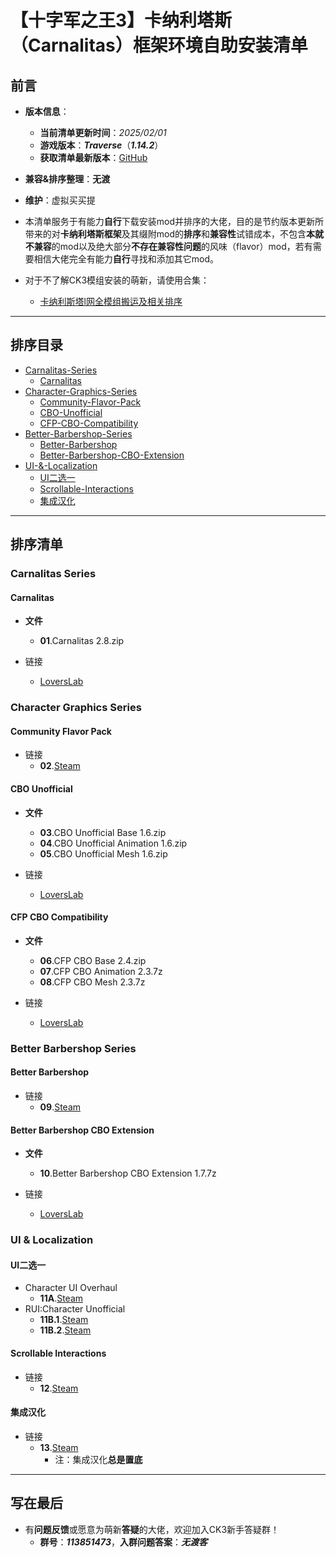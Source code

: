 # 【十字军之王3】卡纳利塔斯（Carnalitas）框架环境自助安装清单

## 前言

- **版本信息**：
    - **当前清单更新时间**：*2025/02/01*
    - **游戏版本**：***Traverse***（***1.14.2***）
    - **获取清单最新版本**：[GitHub](https://github.com/csodaszarvas343/CK3_CSMCaLOG)

- **兼容&排序整理**：**无渡**

- **维护**：虚拟买买提

- 本清单服务于有能力**自行**下载安装mod并排序的大佬，目的是节约版本更新所带来的对**卡纳利塔斯框架**及其缀附mod的**排序**和**兼容性**试错成本，不包含**本就不兼容**的mod以及绝大部分**不存在兼容性问题**的风味（flavor）mod，若有需要相信大佬完全有能力**自行**寻找和添加其它mod。

- 对于不了解CK3模组安装的萌新，请使用合集：
    - [卡纳利斯塔l网全模组搬运及相关排序](https://bbs.3dmgame.com/thread-6454709-1-1.html)

---

## 排序目录
- [Carnalitas-Series](#Carnalitas-Series)
    - [Carnalitas](#Carnalitas)
- [Character-Graphics-Series](#Character-Graphics-Series)
    - [Community-Flavor-Pack](#Community-Flavor-Pack)
    - [CBO-Unofficial](#CBO-Unofficial)
    - [CFP-CBO-Compatibility](#CFP-CBO-Compatibility)
- [Better-Barbershop-Series](#Better-Barbershop-Series)
    - [Better-Barbershop](#Better-Barbershop)
    - [Better-Barbershop-CBO-Extension](#Better-Barbershop-CBO-Extension)
- [UI-&-Localization](#UI--Localization)
    - [UI二选一](#UI二选一)
    - [Scrollable-Interactions](#Scrollable-Interactions)
    - [集成汉化](#集成汉化)

---

## 排序清单

### Carnalitas Series

#### Carnalitas
- **文件**
    - **01**.Carnalitas 2.8.zip

- 链接
    - [LoversLab](https://www.loverslab.com/files/file/14207-carnalitas-unified-sex-mod-framework-for-ck3/)

### Character Graphics Series

#### Community Flavor Pack
- 链接
    - **02**.[Steam](https://steamcommunity.com/sharedfiles/filedetails/?id=2220098919)

#### CBO Unofficial
- **文件**
    - **03**.CBO Unofficial Base 1.6.zip
    - **04**.CBO Unofficial Animation 1.6.zip
    - **05**.CBO Unofficial Mesh 1.6.zip

- 链接
    - [LoversLab](https://www.loverslab.com/files/file/33324-cbo-unofficial/)

#### CFP CBO Compatibility
- **文件**
    - **06**.CFP CBO Base 2.4.zip
    - **07**.CFP CBO Animation 2.3.7z
    - **08**.CFP CBO Mesh 2.3.7z

- 链接
    - [LoversLab](https://www.loverslab.com/files/file/32269-cfp-cbo-patch/)

### Better Barbershop Series

#### Better Barbershop
- 链接
    - **09**.[Steam](https://steamcommunity.com/sharedfiles/filedetails/?id=2220326926)

#### Better Barbershop CBO Extension
- **文件**
    - **10**.Better Barbershop CBO Extension 1.7.7z

- 链接
    - [LoversLab](https://www.loverslab.com/files/file/32401-better-barbershop-cbo-extension/)

### UI & Localization

#### UI二选一
- Character UI Overhaul
    - **11A**.[Steam](https://steamcommunity.com/sharedfiles/filedetails/?id=2519175282)
- RUI:Character Unofficial
    - **11B.1**.[Steam](https://steamcommunity.com/workshop/filedetails/?id=3239002020)
    - **11B.2**.[Steam](https://steamcommunity.com/sharedfiles/filedetails/?id=3387296400)

#### Scrollable Interactions
- 链接
    - **12**.[Steam](https://steamcommunity.com/sharedfiles/filedetails/?id=2517153104)

#### 集成汉化
- 链接
    - **13**.[Steam](https://steamcommunity.com/sharedfiles/filedetails/?id=2903983628)
        - 注：集成汉化**总是置底**

---

## 写在最后
- 有**问题反馈**或愿意为萌新**答疑**的大佬，欢迎加入CK3新手答疑群！
    - **群号**：***113851473***，**入群问题答案**：***无渡客***
